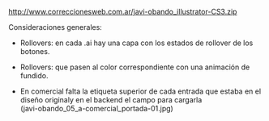 http://www.correccionesweb.com.ar/javi-obando_illustrator-CS3.zip

Consideraciones generales:
- Rollovers: en cada .ai hay una capa con los estados de rollover de los botones.

- Rollovers: que pasen al color correspondiente con una animación de fundido.


- En comercial falta la etiqueta superior de cada entrada que estaba en el 
diseño originaly en el backend el campo para cargarla  
(javi-obando_05_a-comercial_portada-01.jpg)




